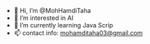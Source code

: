 - 👋 Hi, I’m @MohHamdiTaha
- 👀 I’m interested in AI
- 🌱 I’m currently learning Java Scrip 
- 📫 contact info: mohamditaha03@gmail.com

<!---
MohHamdiTaha/MohHamdiTaha is a ✨ special ✨ repository because its `README.md` (this file) appears on your GitHub profile.
You can click the Preview link to take a look at your changes.
--->
